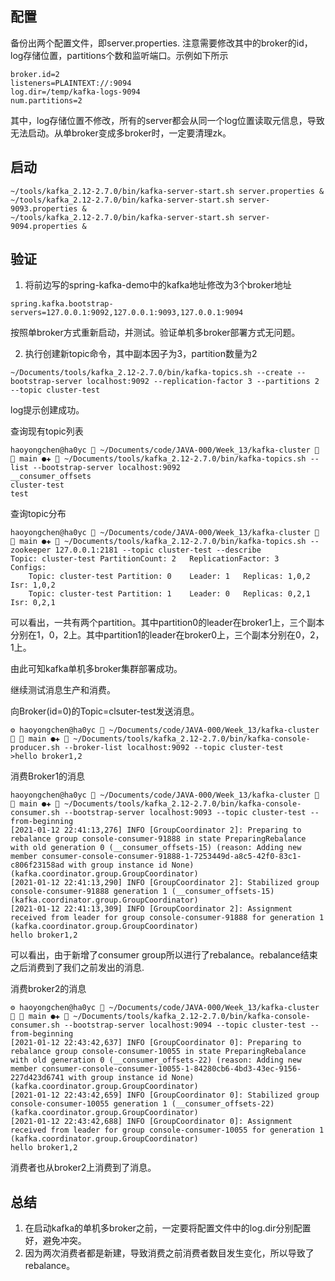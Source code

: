## 配置
备份出两个配置文件，即server.properties.
注意需要修改其中的broker的id，log存储位置，partitions个数和监听端口。示例如下所示
```
broker.id=2
listeners=PLAINTEXT://:9094
log.dir=/temp/kafka-logs-9094
num.partitions=2
```
其中，log存储位置不修改，所有的server都会从同一个log位置读取元信息，导致无法启动。从单broker变成多broker时，一定要清理zk。

## 启动
```
~/tools/kafka_2.12-2.7.0/bin/kafka-server-start.sh server.properties &
~/tools/kafka_2.12-2.7.0/bin/kafka-server-start.sh server-9093.properties &
~/tools/kafka_2.12-2.7.0/bin/kafka-server-start.sh server-9094.properties &
```

## 验证
1. 将前边写的spring-kafka-demo中的kafka地址修改为3个broker地址
```
spring.kafka.bootstrap-servers=127.0.0.1:9092,127.0.0.1:9093,127.0.0.1:9094
```
按照单broker方式重新启动，并测试。验证单机多broker部署方式无问题。

2. 执行创建新topic命令，其中副本因子为3，partition数量为2
```
~/Documents/tools/kafka_2.12-2.7.0/bin/kafka-topics.sh --create --bootstrap-server localhost:9092 --replication-factor 3 --partitions 2 --topic cluster-test
```
log提示创建成功。

查询现有topic列表
```
haoyongchen@ha0yc  ~/Documents/code/JAVA-000/Week_13/kafka-cluster   main ●✚  ~/Documents/tools/kafka_2.12-2.7.0/bin/kafka-topics.sh --list --bootstrap-server localhost:9092
__consumer_offsets
cluster-test
test
```

查询topic分布
```
haoyongchen@ha0yc  ~/Documents/code/JAVA-000/Week_13/kafka-cluster   main ●✚  ~/Documents/tools/kafka_2.12-2.7.0/bin/kafka-topics.sh --zookeeper 127.0.0.1:2181 --topic cluster-test --describe
Topic: cluster-test	PartitionCount: 2	ReplicationFactor: 3	Configs:
	Topic: cluster-test	Partition: 0	Leader: 1	Replicas: 1,0,2	Isr: 1,0,2
	Topic: cluster-test	Partition: 1	Leader: 0	Replicas: 0,2,1	Isr: 0,2,1
```
可以看出，一共有两个partition。其中partition0的leader在broker1上，三个副本分别在1，0，2上。其中partition1的leader在broker0上，三个副本分别在0，2，1上。

由此可知kafka单机多broker集群部署成功。

继续测试消息生产和消费。

向Broker(id=0)的Topic=clsuter-test发送消息。
```
⚙ haoyongchen@ha0yc  ~/Documents/code/JAVA-000/Week_13/kafka-cluster   main ●✚  ~/Documents/tools/kafka_2.12-2.7.0/bin/kafka-console-producer.sh --broker-list localhost:9092 --topic cluster-test
>hello broker1,2
```
消费Broker1的消息
```
haoyongchen@ha0yc  ~/Documents/code/JAVA-000/Week_13/kafka-cluster   main ●✚  ~/Documents/tools/kafka_2.12-2.7.0/bin/kafka-console-consumer.sh --bootstrap-server localhost:9093 --topic cluster-test --from-beginning
[2021-01-12 22:41:13,276] INFO [GroupCoordinator 2]: Preparing to rebalance group console-consumer-91888 in state PreparingRebalance with old generation 0 (__consumer_offsets-15) (reason: Adding new member consumer-console-consumer-91888-1-7253449d-a8c5-42f0-83c1-c806f23158ad with group instance id None) (kafka.coordinator.group.GroupCoordinator)
[2021-01-12 22:41:13,290] INFO [GroupCoordinator 2]: Stabilized group console-consumer-91888 generation 1 (__consumer_offsets-15) (kafka.coordinator.group.GroupCoordinator)
[2021-01-12 22:41:13,309] INFO [GroupCoordinator 2]: Assignment received from leader for group console-consumer-91888 for generation 1 (kafka.coordinator.group.GroupCoordinator)
hello broker1,2
```
可以看出，由于新增了consumer group所以进行了rebalance。rebalance结束之后消费到了我们之前发出的消息.

消费broker2的消息
```
⚙ haoyongchen@ha0yc  ~/Documents/code/JAVA-000/Week_13/kafka-cluster   main ●✚  ~/Documents/tools/kafka_2.12-2.7.0/bin/kafka-console-consumer.sh --bootstrap-server localhost:9094 --topic cluster-test --from-beginning
[2021-01-12 22:43:42,637] INFO [GroupCoordinator 0]: Preparing to rebalance group console-consumer-10055 in state PreparingRebalance with old generation 0 (__consumer_offsets-22) (reason: Adding new member consumer-console-consumer-10055-1-84280cb6-4bd3-43ec-9156-227d423d6741 with group instance id None) (kafka.coordinator.group.GroupCoordinator)
[2021-01-12 22:43:42,659] INFO [GroupCoordinator 0]: Stabilized group console-consumer-10055 generation 1 (__consumer_offsets-22) (kafka.coordinator.group.GroupCoordinator)
[2021-01-12 22:43:42,688] INFO [GroupCoordinator 0]: Assignment received from leader for group console-consumer-10055 for generation 1 (kafka.coordinator.group.GroupCoordinator)
hello broker1,2
```
消费者也从broker2上消费到了消息。

## 总结
1. 在启动kafka的单机多broker之前，一定要将配置文件中的log.dir分别配置好，避免冲突。
2. 因为两次消费者都是新建，导致消费之前消费者数目发生变化，所以导致了rebalance。
